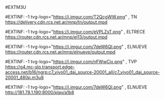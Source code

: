 #EXTM3U


#EXTINF: -1 tvg-logo="https://i.imgur.com/T2QcgWW.png" , TN 
https://delivery.cdn.rcs.net.ar/mnp/tn/output.mpd

#EXTINF: -1 tvg-logo="https://i.imgur.com/eVPLZsT.png" , ELTRECE
https://router.cdn.rcs.net.ar/mnp/el13/output.mpd

#EXTINF: -1 tvg-logo="https://i.imgur.com/7deW6QI.png" , ELNUEVE
https://router.cdn.rcs.net.ar/mnp/elnueve/output.mpd

#EXTINF: -1 tvg-logo="https://i.imgur.com/nFWwCix.png" , TVP
https://g4.mc-slo.transport.edge-access.net/b16/ngrp:c7_vivo01_dai_source-20001_all/c7_vivo01_dai_source-20001_480p.m3u8

#EXTINF: -1 tvg-logo="https://i.imgur.com/7deW6QI.png" , ELNUEVE
http://181.78.1.190:8000/play/a1b8


